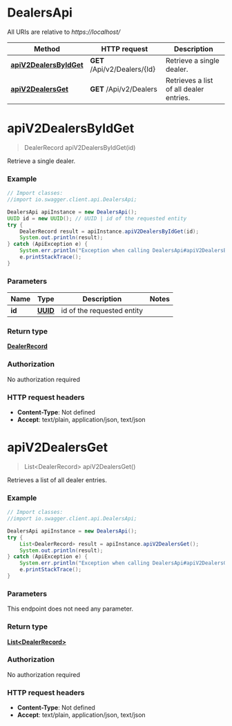 # DealersApi

All URIs are relative to *https://localhost/*

Method | HTTP request | Description
------------- | ------------- | -------------
[**apiV2DealersByIdGet**](DealersApi.md#apiV2DealersByIdGet) | **GET** /Api/v2/Dealers/{Id} | Retrieve a single dealer.
[**apiV2DealersGet**](DealersApi.md#apiV2DealersGet) | **GET** /Api/v2/Dealers | Retrieves a list of all dealer entries.


<a name="apiV2DealersByIdGet"></a>
# **apiV2DealersByIdGet**
> DealerRecord apiV2DealersByIdGet(id)

Retrieve a single dealer.

### Example
```java
// Import classes:
//import io.swagger.client.api.DealersApi;

DealersApi apiInstance = new DealersApi();
UUID id = new UUID(); // UUID | id of the requested entity
try {
    DealerRecord result = apiInstance.apiV2DealersByIdGet(id);
    System.out.println(result);
} catch (ApiException e) {
    System.err.println("Exception when calling DealersApi#apiV2DealersByIdGet");
    e.printStackTrace();
}
```

### Parameters

Name | Type | Description  | Notes
------------- | ------------- | ------------- | -------------
 **id** | [**UUID**](.md)| id of the requested entity |

### Return type

[**DealerRecord**](DealerRecord.md)

### Authorization

No authorization required

### HTTP request headers

 - **Content-Type**: Not defined
 - **Accept**: text/plain, application/json, text/json

<a name="apiV2DealersGet"></a>
# **apiV2DealersGet**
> List&lt;DealerRecord&gt; apiV2DealersGet()

Retrieves a list of all dealer entries.

### Example
```java
// Import classes:
//import io.swagger.client.api.DealersApi;

DealersApi apiInstance = new DealersApi();
try {
    List<DealerRecord> result = apiInstance.apiV2DealersGet();
    System.out.println(result);
} catch (ApiException e) {
    System.err.println("Exception when calling DealersApi#apiV2DealersGet");
    e.printStackTrace();
}
```

### Parameters
This endpoint does not need any parameter.

### Return type

[**List&lt;DealerRecord&gt;**](DealerRecord.md)

### Authorization

No authorization required

### HTTP request headers

 - **Content-Type**: Not defined
 - **Accept**: text/plain, application/json, text/json

